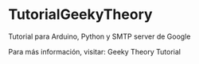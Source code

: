 TutorialGeekyTheory
===================

Tutorial para Arduino, Python y SMTP server de Google

Para más información, visitar: Geeky Theory Tutorial

